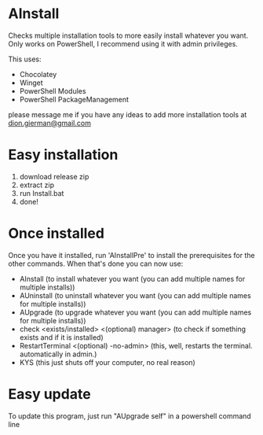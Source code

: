 # AInstall
Checks multiple installation tools to more easily install whatever you want. 
Only works on PowerShell, I recommend using it with admin privileges.

This uses:
- Chocolatey
- Winget
- PowerShell Modules
- PowerShell PackageManagement

please message me if you have any ideas to add more installation tools at dion.gierman@gmail.com

# Easy installation
1. download release zip
2. extract zip
3. run Install.bat
4. done!

# Once installed
Once you have it installed, run 'AInstallPre' to install the prerequisites for the other commands.
When that's done you can now use:
- AInstall <name> (to install whatever you want (you can add multiple names for multiple installs))
- AUninstall <name> (to uninstall whatever you want (you can add multiple names for multiple installs))
- AUpgrade <name> (to upgrade whatever you want (you can add multiple names for multiple installs))
- check <exists/installed> <name> <(optional) manager> (to check if something exists and if it is installed)
- RestartTerminal <(optional) -no-admin> (this, well, restarts the terminal. automatically in admin.)
- KYS (this just shuts off your computer, no real reason)

# Easy update
To update this program, just run "AUpgrade self" in a powershell command line
